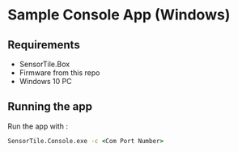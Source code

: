 # Sample Console App (Windows)

## Requirements

- SensorTile.Box
- Firmware from this repo
- Windows 10 PC

## Running the app

Run the app with :

```cmd
SensorTile.Console.exe -c <Com Port Number>
```

